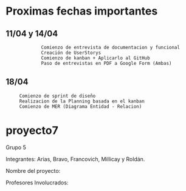 # Proximas fechas importantes 

## 11/04 y 14/04 
                 Comienzo de entrevista de documentacion y funcional
                 Creación de UserStorys
                 Comienzo de kanban + Aplicarlo al GitHub
                 Paso de entrevistas en PDF a Google Form (Ambas)
                 
## 18/04 
         Comienzo de sprint de diseño
         Realizacion de la Planning basada en el kanban
         Comienzo de MER (Diagrama Entidad - Relacion)

# proyecto7

Grupo 5

Integrantes: Arias, Bravo, Francovich, Millicay y Roldán.

Nombre del proyecto:

Profesores Involucrados: 
